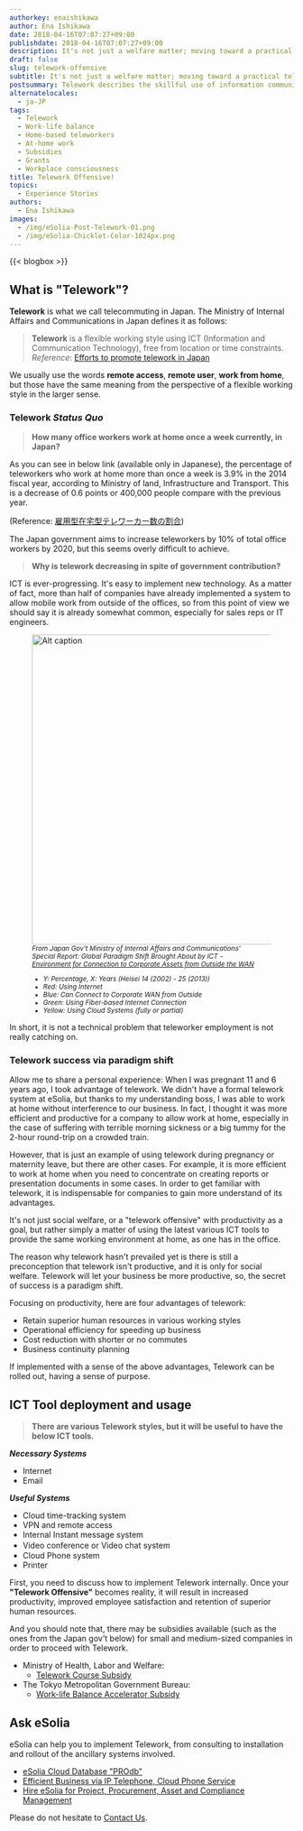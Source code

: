 ```yaml
---
authorkey: enaishikawa
author: Ena Ishikawa
date: 2018-04-16T07:07:27+09:00
publishdate: 2018-04-16T07:07:27+09:00
description: It's not just a welfare matter; moving toward a practical telework offensive
draft: false
slug: telework-offensive
subtitle: It's not just a welfare matter; moving toward a practical telework offensive
postsummary: Telework describes the skillful use of information communications technology, to facilitate a flexible work style that does not depend upon place or time. So even while the government is pushing telework, why isn't it gaining traction?
alternatelocales:
  - ja-JP
tags:
  - Telework
  - Work-life balance
  - Home-based teleworkers
  - At-home work
  - Subsidies
  - Grants
  - Workplace consciousness
title: Telework Offensive!
topics:
  - Experience Stories
authors:
  - Ena Ishikawa
images:
  - /img/eSolia-Post-Telework-01.png
  - /img/eSolia-Chicklet-Color-1024px.png
---
```


{{< blogbox >}}

## What is "Telework"?

**Telework** is what we call telecommuting in Japan. The Ministry of Internal Affairs and Communications in Japan defines it as follows:

>**Telework** is a flexible working style using ICT (Information and Communication Technology), free from location or time constraints. <br>
_Reference_: [Efforts to promote telework in Japan](http://www.soumu.go.jp/main_sosiki/joho_tsusin/eng/presentation/pdf/110908_1.pdf)

We usually use the words **remote access**, **remote user**, **work from home**, but those have the same meaning from the perspective of a flexible working style in the larger sense.

### Telework _Status Quo_

> **How many office workers work at home once a week currently, in Japan?**

As you can see in below link (available only in Japanese), the percentage of teleworkers who work at home more than once a week is 3.9% in the 2014 fiscal year, according to Ministry of land, Infrastructure and Transport. This is a decrease of 0.6 points or 400,000 people compare with the previous year.

(Reference: [雇用型在宅型テレワーカー数の割合](http://www.mlit.go.jp/report/press/toshi02_hh_000046.html))

The Japan government aims to increase teleworkers by 10% of total office workers by 2020, but this seems overly difficult to achieve.

> **Why is telework decreasing in spite of government contribution?**

ICT is ever-progressing. It's easy to implement new technology. As a matter of fact, more than half of companies have already implemented a system to allow mobile work from outside of the offices, so from this point of view we should say it is already somewhat common, especially for sales reps or IT engineers.  

<figure class="image-container">
<img class="materialboxed responsive-img" width="550" data-caption="Zoom caption" alt="Alt caption" src="/img/eSolia-Post-Telework-01.png" >
<figcaption><small><em>From Japan Gov't Ministry of Internal Affairs and Communications'<br> Special Report: Global Paradigm Shift Brought About by ICT - <br><a href="http://www.soumu.go.jp/johotsusintokei/whitepaper/ja/h26/html/nc141220.html">Environment for Connection to Corporate Assets from Outside the WAN</a>
<ul>
<li>Y: Percentage, X: Years (Heisei 14 (2002) - 25 (2013))</li>
<li>Red: Using Internet</li>
<li>Blue: Can Connect to Corporate WAN from Outside</li>
<li>Green: Using Fiber-based Internet Connection</li>
<li>Yellow: Using Cloud Systems (fully or partial)</li>
</ul>
</em></small></figcaption>
</figure>

In short, it is not a technical problem that teleworker employment is not really catching on.

### Telework success via paradigm shift

Allow me to share a personal experience: When I was pregnant 11 and 6 years ago, I took advantage of telework. We didn't have a formal telework system at eSolia, but thanks to my understanding boss, I was able to work at home without interference to our business. In fact, I thought it was more efficient and productive for a company to allow work at home, especially in the case of suffering with terrible morning sickness or a big tummy for the 2-hour round-trip on a crowded train.

However, that is just an example of using telework during pregnancy or maternity leave, but there are other cases. For example, it is more efficient to work at home when you need to concentrate on creating reports or presentation documents in some cases. In order to get familiar with telework, it is indispensable for companies to gain more understand of its advantages.

It's not just social welfare, or a "telework offensive" with productivity as a goal, but rather simply a matter of using the latest various ICT tools to provide the same working environment at home, as one has in the office.

The reason why telework hasn't prevailed yet is there is still a preconception that telework isn't productive, and it is only for social welfare. Telework will let your business be more productive, so, the secret of success is a paradigm shift.

Focusing on productivity, here are four advantages of telework:

* Retain superior human resources in various working styles
* Operational efficiency for speeding up business
* Cost reduction with shorter or no commutes
* Business continuity planning

If implemented with a sense of the above advantages, Telework can be rolled out, having a sense of purpose.

## ICT Tool deployment and usage

> **There are various Telework styles, but it will be useful to have the below ICT tools.**

**_Necessary Systems_**

- Internet
- Email

**_Useful Systems_**

- Cloud time-tracking system
- VPN and remote access
- Internal Instant message system
- Video conference or Video chat system　
- Cloud Phone system
- Printer

First, you need to discuss how to implement Telework internally. Once your **"Telework Offensive"** becomes reality, it will result in increased productivity, improved employee satisfaction and retention of superior human resources.

And you should note that, there may be subsidies available (such as the ones from the Japan gov't below) for small and medium-sized companies in order to proceed with Telework.

- Ministry of Health, Labor and Welfare:
   - [Telework Course Subsidy](http://www.mhlw.go.jp/stf/seisakunitsuite/bunya/koyou_roudou/roudoukijun/jikan/syokubaisikitelework.html)
- The Tokyo Metropolitan Government Bureau:
   - [Work-life Balance Accelerator Subsidy](http://www.hataraku.metro.tokyo.jp/equal/ryoritu/josei/)

## Ask eSolia

eSolia can help you to implement Telework, from consulting to installation and rollout of the ancillary systems involved.

* [eSolia Cloud Database "PROdb"](http://esolia.com/prodb/)
* [Efficient Business via IP Telephone, Cloud Phone Service](http://esolia.com/telephone/)
* [Hire eSolia for Project, Procurement, Asset and Compliance Management](http://esolia.com/process/)

Please do not hesitate to [Contact Us](http://esolia.co.jp/info-request).
